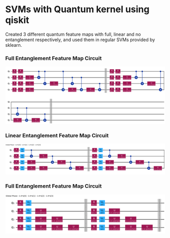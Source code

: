 # SVMs with Quantum kernel using qiskit

Created 3 different quantum feature maps with full, linear and no entanglement respectively, and used them in regular SVMs provided by sklearn.

### Full Entanglement Feature Map Circuit

![Full Entanglement](https://github.com/AbhayChowdhry/quantum-kernel-for-SVM-qiskit/blob/main/media/full.png)

### Linear Entanglement Feature Map Circuit

![Linear Entanglement](https://github.com/AbhayChowdhry/quantum-kernel-for-SVM-qiskit/blob/main/media/linear.png)

### Full Entanglement Feature Map Circuit

![No Entanglement](https://github.com/AbhayChowdhry/quantum-kernel-for-SVM-qiskit/blob/main/media/none.png)
